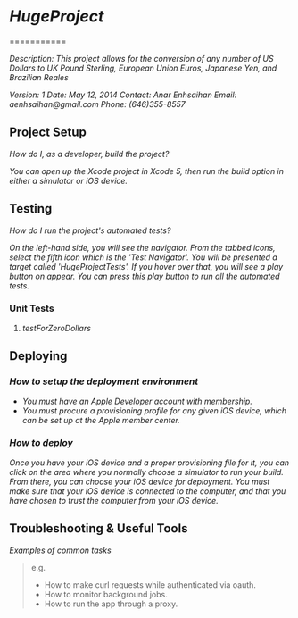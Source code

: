 # _HugeProject_
===========

_Description: This project allows for the conversion of any number of US Dollars to UK Pound Sterling, European Union Euros, Japanese Yen, and Brazilian Reales_

_Version: 1_
_Date: May 12, 2014_
_Contact: Anar Enhsaihan_
_Email: aenhsaihan@gmail.com_
_Phone: (646)355-8557_

## Project Setup

_How do I, as a developer, build the project?_ 

_You can open up the Xcode project in Xcode 5, then run the build option in either a simulator or iOS device._

## Testing

_How do I run the project's automated tests?_

_On the left-hand side, you will see the navigator. From the tabbed icons, select the fifth icon which is the 'Test Navigator'. You will be presented a target called 'HugeProjectTests'. If you hover over that, you will see a play button on appear. You can press this play button to run all the automated tests._

### Unit Tests

1. _testForZeroDollars_

## Deploying

### _How to setup the deployment environment_

- _You must have an Apple Developer account with membership._
- _You must procure a provisioning profile for any given iOS device, which can be set up at the Apple member center._


### _How to deploy_

_Once you have your iOS device and a proper provisioning file for it, you can click on the area where you normally choose a simulator to run your build. From there, you can choose your iOS device for deployment. You must make sure that your iOS device is connected to the computer, and that you have chosen to trust the computer from your iOS device._

## Troubleshooting & Useful Tools

_Examples of common tasks_

> e.g.
> 
> - How to make curl requests while authenticated via oauth.
> - How to monitor background jobs.
> - How to run the app through a proxy.


